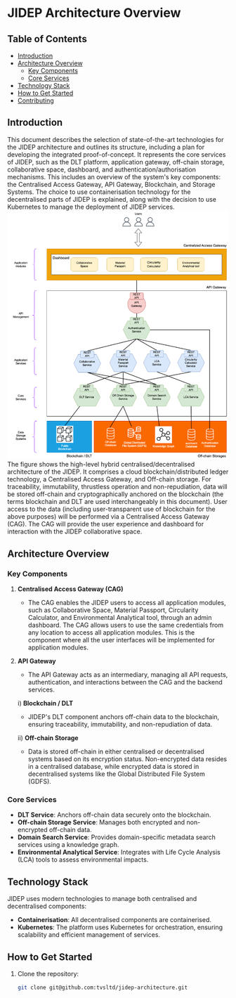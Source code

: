 # JIDEP Architecture Overview

## Table of Contents
- [Introduction](#introduction)
- [Architecture Overview](#architecture-overview)
  - [Key Components](#key-components)
  - [Core Services](#core-services)
- [Technology Stack](#technology-stack)
- [How to Get Started](#how-to-get-started)
- [Contributing](#contributing)

## Introduction
This document describes the selection of state-of-the-art technologies for the JIDEP architecture and outlines its structure, including a plan for developing the integrated proof-of-concept. It represents the core services of JIDEP, such as the DLT platform, application gateway, off-chain storage, collaborative space, dashboard, and authentication/authorisation mechanisms. This includes an overview of the system's key components: the Centralised Access Gateway, API Gateway, Blockchain, and Storage Systems. The choice to use containerisation technology for the decentralised parts of JIDEP is explained, along with the decision to use Kubernetes to manage the deployment of JIDEP services. </br>
![JIDEP Architecture](src/img/high_level_architecture.png) </br>
The figure shows the high-level hybrid centralised/decentralised architecture of the JIDEP. It comprises a cloud blockchain/distributed ledger technology, a Centralised Access Gateway, and Off-chain storage. For traceability, immutability, thrustless operation and non-repudiation, data will be stored off-chain and cryptographically anchored on the blockchain (the terms blockchain and DLT are used interchangeably in this document). User access to the data (including user-transparent use of blockchain for the above purposes) will be performed via a Centralised Access Gateway (CAG). The CAG will provide the user experience and dashboard for interaction with the JIDEP collaborative space.

## Architecture Overview

### Key Components
1. **Centralised Access Gateway (CAG)** </br>
    - The CAG enables the JIDEP users to access all application modules, such as Collaborative Space, Material Passport, Circularity Calculator, and Environmental Analytical tool, through an admin dashboard. The CAG allows users to use the same credentials from any location to access all application modules. This is the component where all the user interfaces will be implemented for application modules.

2. **API Gateway**
   - The API Gateway acts as an intermediary, managing all API requests, authentication, and interactions between the CAG and the backend services.

   i) **Blockchain / DLT**
      - JIDEP's DLT component anchors off-chain data to the blockchain, ensuring traceability, immutability, and non-repudiation of data.

   ii) **Off-chain Storage**
      - Data is stored off-chain in either centralised or decentralised systems based on its encryption status. Non-encrypted data resides in a centralised database, while encrypted data is stored in decentralised systems like the Global Distributed File System (GDFS).

### Core Services
- **DLT Service**: Anchors off-chain data securely onto the blockchain.
- **Off-chain Storage Service**: Manages both encrypted and non-encrypted off-chain data.
- **Domain Search Service**: Provides domain-specific metadata search services using a knowledge graph.
- **Environmental Analytical Service**: Integrates with Life Cycle Analysis (LCA) tools to assess environmental impacts.

## Technology Stack
JIDEP uses modern technologies to manage both centralised and decentralised components:
- **Containerisation**: All decentralised components are containerised.
- **Kubernetes**: The platform uses Kubernetes for orchestration, ensuring scalability and efficient management of services.

## How to Get Started
1. Clone the repository:
   ```bash
   git clone git@github.com:tvsltd/jidep-architecture.git
